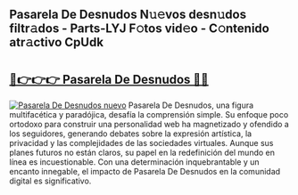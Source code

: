 ## Pasarela De Desnudos N𝚞𝚎vos desn𝚞dos filtr𝚊dos - Parts-LYJ F𝚘tos vid𝚎o - C𝚘ntenido atr𝚊ctivo CpUdk

# <h2><a href="http://mbe17o.tromn.icu/?c=Pasarela+De+Desnudos">🔗👉👉👉 Pasarela De Desnudos 🔗🔗</a></h2>

[![Pasarela De Desnudos nuevo](https://i.imgur.com/pEAQMta.gif)](http://mbe17o.tromn.icu/?c=Pasarela+De+Desnudos)
Pasarela De Desnudos, una figura multifacética y paradójica, desafía la comprensión simple. Su enfoque poco ortodoxo para construir una personalidad web ha magnetizado y ofendido a los seguidores, generando debates sobre la expresión artística, la privacidad y las complejidades de las sociedades virtuales. Aunque sus planes futuros no están claros, su papel en la redefinición del mundo en línea es incuestionable. Con una determinación inquebrantable y un encanto innegable, el impacto de Pasarela De Desnudos en la comunidad digital es significativo.
